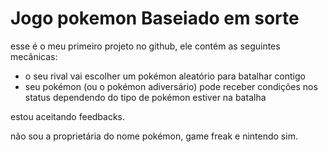 # Jogo pokemon Baseiado em sorte
esse é o meu primeiro projeto no github, ele contém as seguintes mecânicas:

- o seu rival vai escolher um pokémon aleatório para batalhar contigo
- seu pokémon (ou o pokémon adiversário) pode receber condições nos status dependendo do tipo de pokémon estiver na batalha

estou aceitando feedbacks.

não sou a proprietária do nome pokémon, game freak e nintendo sim.
